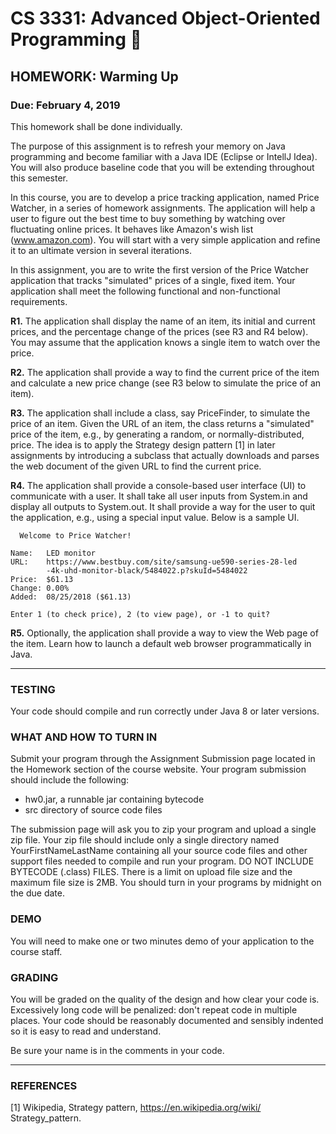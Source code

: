 # CS 3331: Advanced Object-Oriented Programming :small_blue_diamond:

## HOMEWORK: Warming Up

### Due: February 4, 2019

This homework shall be done individually. 

The purpose of this assignment is to refresh your memory on Java
programming and become familiar with a Java IDE (Eclipse or IntellJ
Idea). You will also produce baseline code that you will be extending
throughout this semester.

In this course, you are to develop a price tracking application, named
Price Watcher, in a series of homework assignments. The application
will help a user to figure out the best time to buy something by
watching over fluctuating online prices. It behaves like Amazon's wish
list (www.amazon.com). You will start with a very simple application
and refine it to an ultimate version in several iterations.

In this assignment, you are to write the first version of the Price
Watcher application that tracks "simulated" prices of a single, fixed
item. Your application shall meet the following functional and
non-functional requirements.

**R1.** The application shall display the name of an item, its initial and
    current prices, and the percentage change of the prices (see R3 and
    R4 below). You may assume that the application knows a single item
    to watch over the price.

**R2.** The application shall provide a way to find the current price of
    the item and calculate a new price change (see R3 below to
    simulate the price of an item).

**R3.** The application shall include a class, say PriceFinder, to
    simulate the price of an item. Given the URL of an item, the class
    returns a "simulated" price of the item, e.g., by generating a
    random, or normally-distributed, price. The idea is to apply the
    Strategy design pattern [1] in later assignments by introducing a
    subclass that actually downloads and parses the web document of
    the given URL to find the current price.

**R4.** The application shall provide a console-based user interface (UI)
    to communicate with a user. It shall take all user inputs from
    System.in and display all outputs to System.out. It shall provide
    a way for the user to quit the application, e.g., using a special
    input value. Below is a sample UI.

  
      Welcome to Price Watcher!

    Name:   LED monitor
    URL:    https://www.bestbuy.com/site/samsung-ue590-series-28-led
            -4k-uhd-monitor-black/5484022.p?skuId=5484022
    Price:  $61.13
    Change: 0.00%
    Added:  08/25/2018 ($61.13)

    Enter 1 (to check price), 2 (to view page), or -1 to quit? 
    

**R5.** Optionally, the application shall provide a way to view the Web
    page of the item. Learn how to launch a default web browser
    programmatically in Java.

---
### TESTING

   Your code should compile and run correctly under Java 8 or later
   versions. 

### WHAT AND HOW TO TURN IN

   Submit your program through the Assignment Submission page located
   in the Homework section of the course website. Your program
   submission should include the following:

   - hw0.jar, a runnable jar containing bytecode
   - src directory of source code files
   
   The submission page will ask you to zip your program and upload a
   single zip file. Your zip file should include only a single
   directory named YourFirstNameLastName containing all your source
   code files and other support files needed to compile and run your
   program. DO NOT INCLUDE BYTECODE (.class) FILES. There is a limit
   on upload file size and the maximum file size is 2MB. You should
   turn in your programs by midnight on the due date.

### DEMO

   You will need to make one or two minutes demo of your application
   to the course staff.

### GRADING

   You will be graded on the quality of the design and how clear your
   code is. Excessively long code will be penalized: don't repeat code
   in multiple places. Your code should be reasonably documented and
   sensibly indented so it is easy to read and understand.

   Be sure your name is in the comments in your code.

--- 
### REFERENCES 

   [1] Wikipedia, Strategy pattern, https://en.wikipedia.org/wiki/
       Strategy_pattern.
